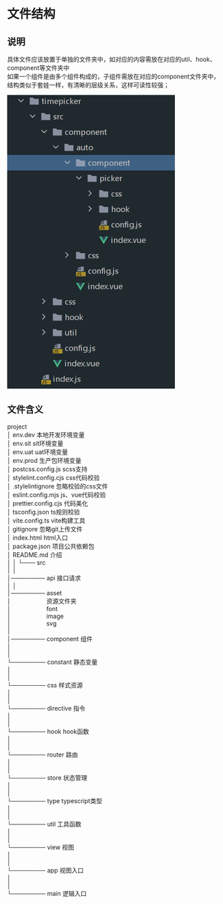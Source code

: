 # 文件结构

## 说明
具体文件应该放置于单独的文件夹中，如对应的内容需放在对应的util、hook、component等文件夹中  
如果一个组件是由多个组件构成的，子组件需放在对应的component文件夹中，结构类似于套娃一样，有清晰的层级关系，这样可读性较强；  

![img.png](./component.png)

## 文件含义

project  
│   env.dev 本地开发环境变量  
│   env.sit sit环境变量    
│   env.uat uat环境变量  
│   env.prod 生产包环境变量  
│   postcss.config.js scss支持  
│   stylelint.config.cjs css代码校验    
│   .stylelintignore 忽略校验的css文件    
│   eslint.config.mjs js、vue代码校验  
│   prettier.config.cjs 代码美化  
│   tsconfig.json ts规则校验      
│   vite.config.ts vite构建工具      
│   gitignore 忽略git上传文件    
│   index.html html入口    
│   package.json 项目公共依赖包  
│   README.md 介绍    
│
│
└─── src    
│
│  
│──────── api 接口请求     
│
│        
│──────── asset  
│&nbsp;&nbsp;&nbsp;&nbsp;&nbsp;&nbsp;&nbsp;&nbsp;&nbsp;&nbsp;&nbsp;&nbsp;&nbsp;&nbsp;&nbsp;&nbsp;&nbsp;&nbsp;&nbsp;&nbsp; 资源文件夹  
│&nbsp;&nbsp;&nbsp;&nbsp;&nbsp;&nbsp;&nbsp;&nbsp;&nbsp;&nbsp;&nbsp;&nbsp;&nbsp;&nbsp;&nbsp;&nbsp;&nbsp;&nbsp;&nbsp;&nbsp; font    
│&nbsp;&nbsp;&nbsp;&nbsp;&nbsp;&nbsp;&nbsp;&nbsp;&nbsp;&nbsp;&nbsp;&nbsp;&nbsp;&nbsp;&nbsp;&nbsp;&nbsp;&nbsp;&nbsp;&nbsp; image  
│&nbsp;&nbsp;&nbsp;&nbsp;&nbsp;&nbsp;&nbsp;&nbsp;&nbsp;&nbsp;&nbsp;&nbsp;&nbsp;&nbsp;&nbsp;&nbsp;&nbsp;&nbsp;&nbsp;&nbsp; svg              
│        
│──────── component 组件  
│                                                 
│            
└──────── constant  静态变量    
│                                             
│            
└──────── css       样式资源  
│                                             
│            
└──────── directive 指令  
│                                                
│            
└──────── hook      hook函数  
│                                          
│            
└──────── router    路由  
│                                              
│            
└──────── store     状态管理  
│                                            
│            
└──────── type      typescript类型  
│                                      
│            
└──────── util      工具函数  
│                                          
│            
└──────── view      视图  
│                                         
│            
└──────── app       视图入口  
│                                         
│            
└──────── main      逻辑入口  

